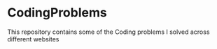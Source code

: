# CodingProblems
This repository contains some of the Coding problems I solved across different websites
